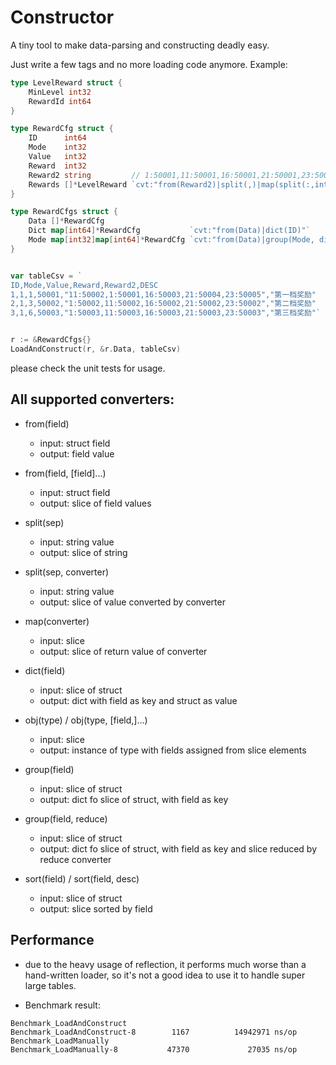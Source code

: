 # Constructor
A tiny tool to make data-parsing and constructing deadly easy.

Just write a few tags and no more loading code anymore. Example:

```go
type LevelReward struct {
	MinLevel int32
	RewardId int64
}

type RewardCfg struct {
	ID      int64
	Mode    int32
	Value   int32
	Reward  int32
	Reward2 string         // 1:50001,11:50001,16:50001,21:50001,23:50001
	Rewards []*LevelReward `cvt:"from(Reward2)|split(,)|map(split(:,int32)|obj(LevelReward))|sort(MinLevel)"`
}

type RewardCfgs struct {
	Data []*RewardCfg
	Dict map[int64]*RewardCfg           `cvt:"from(Data)|dict(ID)"`
	Mode map[int32]map[int64]*RewardCfg `cvt:"from(Data)|group(Mode, dict(ID))"`
}


var tableCsv = `
ID,Mode,Value,Reward,Reward2,DESC
1,1,1,50001,"11:50002,1:50001,16:50003,21:50004,23:50005","第一档奖励"
2,1,3,50002,"1:50002,11:50002,16:50002,21:50002,23:50002","第二档奖励"
3,1,6,50003,"1:50003,11:50003,16:50003,21:50003,23:50003","第三档奖励"`


r := &RewardCfgs{}
LoadAndConstruct(r, &r.Data, tableCsv)

```
please check the unit tests for usage.

## All supported converters:

- from(field)
    - input: struct field
    - output: field value
- from(field, [field]...)
    - input: struct field
    - output: slice of field values
- split(sep)
    - input: string value
    - output: slice of string
- split(sep, converter)
  - input: string value
  - output: slice of value converted by converter
  
- map(converter)
    - input: slice 
    - output: slice of return value of converter
- dict(field)
    - input: slice of struct
    - output: dict with field as key and struct as value    
- obj(type) / obj(type, [field,]...)
    - input: slice
    - output: instance of type with fields assigned from slice elements
- group(field)
    - input: slice of struct
    - output: dict fo slice of struct, with field as key
- group(field, reduce)
    - input: slice of struct
    - output: dict fo slice of struct, with field as key and slice reduced by reduce converter
- sort(field) / sort(field, desc)
    - input: slice of struct
    - output: slice sorted by field
    
## Performance

- due to the heavy usage of reflection, it performs much worse than a hand-written loader,
so it's not a good idea to use it to handle super large tables.

- Benchmark result:
```
Benchmark_LoadAndConstruct
Benchmark_LoadAndConstruct-8        1167          14942971 ns/op
Benchmark_LoadManually
Benchmark_LoadManually-8           47370             27035 ns/op
```
